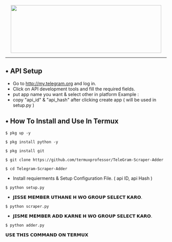 <p align="center">
  <img src="https://telegra.ph/file/f482537406bdfd7d2265f.jpg" width="470" height="150">
</p>



---

## • API Setup
* Go to http://my.telegram.org  and log in.
* Click on API development tools and fill the required fields.
* put app name you want & select other in platform Example :
* copy "api_id" & "api_hash" after clicking create app ( will be used in setup.py )

## • How To Install and Use In Termux

`$ pkg up -y`

`$ pkg install python -y`

`$ pkg install git`

`$ git clone https://github.com/termuxprofessor/TeleGram-Scraper-Adder`

`$ cd Telegram-Scraper-Adder`

* Install requierments & Setup Configuration File. ( api ID, api Hash )

`$ python setup.py`

* 𝗝𝗜𝗦𝗦𝗘 𝗠𝗘𝗠𝗕𝗘𝗥 𝗨𝗧𝗛𝗔𝗡𝗘 𝗛 𝗪𝗢 𝗚𝗥𝗢𝗨𝗣 𝗦𝗘𝗟𝗘𝗖𝗧 𝗞𝗔𝗥𝗢.

`$ python scraper.py`

* 𝗝𝗜𝗦𝗠𝗘 𝗠𝗘𝗠𝗕𝗘𝗥 𝗔𝗗𝗗 𝗞𝗔𝗥𝗡𝗘 𝗛 𝗪𝗢 𝗚𝗥𝗢𝗨𝗣 𝗦𝗘𝗟𝗘𝗖𝗧 𝗞𝗔𝗥𝗢. 

`$ python adder.py`

𝗨𝗦𝗘 𝗧𝗛𝗜𝗦 𝗖𝗢𝗠𝗠𝗔𝗡𝗗 𝗢𝗡 𝗧𝗘𝗥𝗠𝗨𝗫